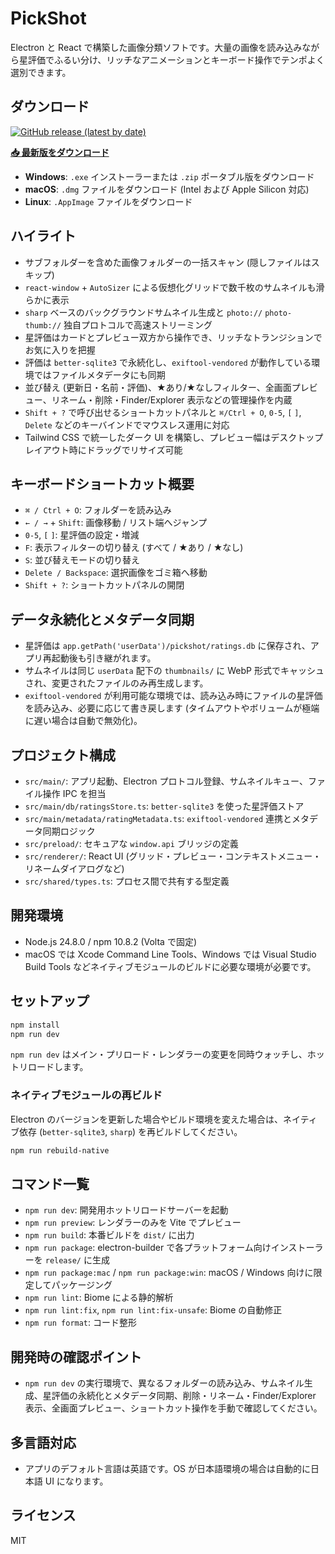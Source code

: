 # PickShot

Electron と React で構築した画像分類ソフトです。大量の画像を読み込みながら星評価でふるい分け、リッチなアニメーションとキーボード操作でテンポよく選別できます。

## ダウンロード

[![GitHub release (latest by date)](https://img.shields.io/github/v/release/igz0/pickshot)](https://github.com/igz0/pickshot/releases/latest)

**[📥 最新版をダウンロード](https://github.com/igz0/pickshot/releases/latest)**

- **Windows**: `.exe` インストーラーまたは `.zip` ポータブル版をダウンロード
- **macOS**: `.dmg` ファイルをダウンロード (Intel および Apple Silicon 対応)
- **Linux**: `.AppImage` ファイルをダウンロード

## ハイライト

- サブフォルダーを含めた画像フォルダーの一括スキャン (隠しファイルはスキップ)
- `react-window` + `AutoSizer` による仮想化グリッドで数千枚のサムネイルも滑らかに表示
- `sharp` ベースのバックグラウンドサムネイル生成と `photo://` `photo-thumb://` 独自プロトコルで高速ストリーミング
- 星評価はカードとプレビュー双方から操作でき、リッチなトランジションでお気に入りを把握
- 評価は `better-sqlite3` で永続化し、`exiftool-vendored` が動作している環境ではファイルメタデータにも同期
- 並び替え (更新日・名前・評価)、★あり/★なしフィルター、全画面プレビュー、リネーム・削除・Finder/Explorer 表示などの管理操作を内蔵
- `Shift + ?` で呼び出せるショートカットパネルと `⌘/Ctrl + O`, `0-5`, `[` `]`, `Delete` などのキーバインドでマウスレス運用に対応
- Tailwind CSS で統一したダーク UI を構築し、プレビュー幅はデスクトップレイアウト時にドラッグでリサイズ可能

## キーボードショートカット概要

- `⌘ / Ctrl + O`: フォルダーを読み込み
- `← / →` + `Shift`: 画像移動 / リスト端へジャンプ
- `0-5`, `[` `]`: 星評価の設定・増減
- `F`: 表示フィルターの切り替え (すべて / ★あり / ★なし)
- `S`: 並び替えモードの切り替え
- `Delete / Backspace`: 選択画像をゴミ箱へ移動
- `Shift + ?`: ショートカットパネルの開閉

## データ永続化とメタデータ同期

- 星評価は `app.getPath('userData')/pickshot/ratings.db` に保存され、アプリ再起動後も引き継がれます。
- サムネイルは同じ `userData` 配下の `thumbnails/` に WebP 形式でキャッシュされ、変更されたファイルのみ再生成します。
- `exiftool-vendored` が利用可能な環境では、読み込み時にファイルの星評価を読み込み、必要に応じて書き戻します (タイムアウトやボリュームが極端に遅い場合は自動で無効化)。

## プロジェクト構成

- `src/main/`: アプリ起動、Electron プロトコル登録、サムネイルキュー、ファイル操作 IPC を担当
- `src/main/db/ratingsStore.ts`: `better-sqlite3` を使った星評価ストア
- `src/main/metadata/ratingMetadata.ts`: `exiftool-vendored` 連携とメタデータ同期ロジック
- `src/preload/`: セキュアな `window.api` ブリッジの定義
- `src/renderer/`: React UI (グリッド・プレビュー・コンテキストメニュー・リネームダイアログなど)
- `src/shared/types.ts`: プロセス間で共有する型定義

## 開発環境

- Node.js 24.8.0 / npm 10.8.2 (Volta で固定)
- macOS では Xcode Command Line Tools、Windows では Visual Studio Build Tools などネイティブモジュールのビルドに必要な環境が必要です。

## セットアップ

```bash
npm install
npm run dev
```

`npm run dev` はメイン・プリロード・レンダラーの変更を同時ウォッチし、ホットリロードします。

### ネイティブモジュールの再ビルド

Electron のバージョンを更新した場合やビルド環境を変えた場合は、ネイティブ依存 (`better-sqlite3`, `sharp`) を再ビルドしてください。

```bash
npm run rebuild-native
```

## コマンド一覧

- `npm run dev`: 開発用ホットリロードサーバーを起動
- `npm run preview`: レンダラーのみを Vite でプレビュー
- `npm run build`: 本番ビルドを `dist/` に出力
- `npm run package`: electron-builder で各プラットフォーム向けインストーラーを `release/` に生成
- `npm run package:mac` / `npm run package:win`: macOS / Windows 向けに限定してパッケージング
- `npm run lint`: Biome による静的解析
- `npm run lint:fix`, `npm run lint:fix-unsafe`: Biome の自動修正
- `npm run format`: コード整形

## 開発時の確認ポイント

- `npm run dev` の実行環境で、異なるフォルダーの読み込み、サムネイル生成、星評価の永続化とメタデータ同期、削除・リネーム・Finder/Explorer 表示、全画面プレビュー、ショートカット操作を手動で確認してください。

## 多言語対応

- アプリのデフォルト言語は英語です。OS が日本語環境の場合は自動的に日本語 UI になります。

## ライセンス

MIT
